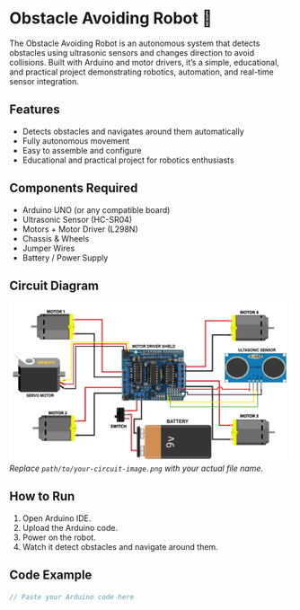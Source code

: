 
# Obstacle Avoiding Robot 🤖

The Obstacle Avoiding Robot is an autonomous system that detects obstacles using ultrasonic sensors and changes direction to avoid collisions. Built with Arduino and motor drivers, it’s a simple, educational, and practical project demonstrating robotics, automation, and real-time sensor integration.

## Features

- Detects obstacles and navigates around them automatically  
- Fully autonomous movement  
- Easy to assemble and configure  
- Educational and practical project for robotics enthusiasts  

## Components Required

- Arduino UNO (or any compatible board)  
- Ultrasonic Sensor (HC-SR04)  
- Motors + Motor Driver (L298N)  
- Chassis & Wheels  
- Jumper Wires  
- Battery / Power Supply  

## Circuit Diagram

![Circuit Diagram](263b224d-9320-4104-9cc7-fe69e9cfadb2.jpg)  
*Replace `path/to/your-circuit-image.png` with your actual file name.*  

## How to Run

1. Open Arduino IDE.  
2. Upload the Arduino code.  
3. Power on the robot.  
4. Watch it detect obstacles and navigate around them.  

## Code Example

```c
// Paste your Arduino code here
